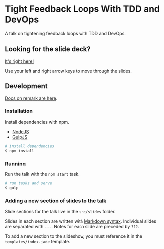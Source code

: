 # Tight Feedback Loops With TDD and DevOps

A talk on tightening feedback loops with TDD and DevOps.

## Looking for the slide deck?

[It's right here!](http://tight-feedback-loops.netlify.com/) 

Use your left and right arrow keys to move through the slides.

## Development

[Docs on remark are here](https://github.com/gnab/remark/wiki).

### Installation

Install dependencies with npm. 

- [NodeJS](http://nodejs.org/)
- [GulpJS](http://gulpjs.com/)

```sh
# install dependencies
$ npm install
```

### Running

Run the talk with the `npm start` task.

```sh
# run tasks and serve
$ gulp
```

### Adding a new section of slides to the talk

Slide sections for the talk live in the `src/slides` folder.

Slides in each section are written with [Markdown syntax](https://github.com/gnab/remark/wiki/Markdown). Individual slides are separated with `---`. Notes for each slide are preceded by `???`.  

To add a new section to the slideshow, you must reference it in the `templates/index.jade` template.
